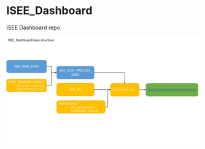 # ISEE_Dashboard
ISEE Dashboard repo

![Preview](https://raw.githubusercontent.com/eccc-Antoine/ISEE_Dashboard/main/docs/assets/images/Repo_structure.png)
